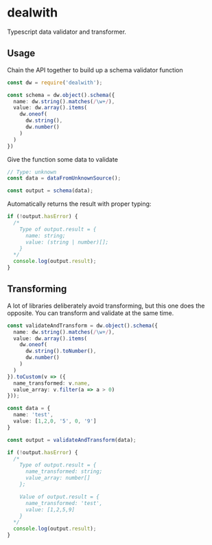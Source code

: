 # dealwith

Typescript data validator and transformer.

## Usage

Chain the API together to build up a schema validator function

```typescript
const dw = require('dealwith');

const schema = dw.object().schema({
  name: dw.string().matches(/\w+/),
  value: dw.array().items(
    dw.oneof(
      dw.string(),
      dw.number()
    )
  )
})
```

Give the function some data to validate

```typescript
// Type: unknown
const data = dataFromUnknownSource();

const output = schema(data);
```

Automatically returns the result with proper typing:

```typescript
if (!output.hasError) {
  /*
    Type of output.result = {
      name: string;
      value: (string | number)[];
    }
  */
  console.log(output.result);
}
```

## Transforming

A lot of libraries deliberately avoid transforming, but this one does the opposite. You can transform and validate at the same time.

```typescript
const validateAndTransform = dw.object().schema({
  name: dw.string().matches(/\w+/),
  value: dw.array().items(
    dw.oneof(
      dw.string().toNumber(),
      dw.number()
    )
  )
}).toCustom(v => ({
  name_transformed: v.name,
  value_array: v.filter(a => a > 0)
}));

const data = {
  name: 'test',
  value: [1,2,0, '5', 0, '9']
}

const output = validateAndTransform(data);

if (!output.hasError) {
  /*
    Type of output.result = {
      name_transformed: string;
      value_array: number[]
    };

    Value of output.result = {
      name_transformed: 'test',
      value: [1,2,5,9]
    }
  */
  console.log(output.result);
}
```
